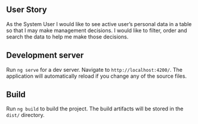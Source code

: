 ## User Story
As the System User I would like to see active user’s personal data in a table so that I may make management decisions. I would like to filter, order and search the data to help me make those decisions.  

## Development server

Run `ng serve` for a dev server. Navigate to `http://localhost:4200/`. The application will automatically reload if you change any of the source files.

## Build

Run `ng build` to build the project. The build artifacts will be stored in the `dist/` directory.
